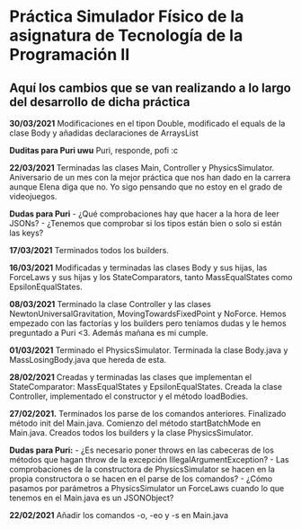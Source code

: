 # Práctica Simulador Físico de la asignatura de Tecnología de la Programación II

## Aquí los cambios que se van realizando a lo largo del desarrollo de dicha práctica

**30/03/2021** Modificaciones en el tipon Double, modificado el equals de la clase Body y añadidas declaraciones de ArraysList

**Duditas para Puri uwu** Puri, responde, pofi :c

**22/03/2021** Terminadas las clases Main, Controller y PhysicsSimulator. Aniversario de un mes con la mejor práctica que nos han dado en la carrera aunque Elena diga que no. Yo sigo pensando que no estoy en el grado de videojuegos.

**Dudas para Puri** - ¿Qué comprobaciones hay que hacer a la hora de leer JSONs? - ¿Tenemos que comprobar si los tipos están bien o solo si están las keys?

**17/03/2021** Terminados todos los builders.

**16/03/2021** Modificadas y terminadas las clases Body y sus hijas, las ForceLaws y sus hijas y los StateComparators, tanto MassEqualStates como EpsilonEqualStates.

**08/03/2021** Terminado la clase Controller y las clases NewtonUniversalGravitation, MovingTowardsFixedPoint y NoForce. Hemos empezado con las factorías y los builders pero teníamos dudas y le hemos preguntado a Puri <3. Además mañana es mi cumple.

**01/03/2021** Terminado el PhysicsSimulator. Terminada la clase Body.java y MassLosingBody.java que hereda de esta. 

**28/02/2021** Creadas y terminadas las clases que implementan el StateComparator: MassEqualStates y EpsilonEqualStates. Creada la clase Controller, implementado el constructor y el método loadBodies.

**27/02/2021.** Terminados los parse de los comandos anteriores. Finalizado método init del Main.java. Comienzo del método startBatchMode en Main.java. Creados todos los builders y la clase PhysicsSimulator.

 **Dudas para Puri:** - ¿Es necesario poner throws en las cabeceras de los métodos que hagan throw de la excepción IllegalArgumentException? - Las comprobaciones de la constructora de PhysicsSimulator se hacen en la propia constructora o se hacen en el parse de los comandos? - ¿Cómo pasamos por parámetros a PhysicsSimulator un ForceLaws cuando lo que tenemos en el Main.java es un JSONObject?

**22/02/2021** Añadir los comandos -o, -eo y -s en Main.java
